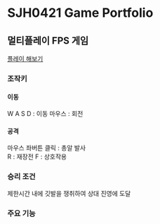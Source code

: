 # SJH0421 Game Portfolio
## 멀티플레이 FPS 게임 

[플레이 해보기](Game/PhotonFPSGame/Build/MultiplayFPS.zip)



### 조작키 
#### 이동  
  W A S D : 이동
  마우스 : 회전
#### 공격  
  마우스 좌버튼 클릭 : 총알 발사    
  R : 재장전
  F : 상호작용
### 승리 조건
제한시간 내에 깃발을 쟁취하여 상대 진영에 도달

### 주요 기능
#### 
```swift
```
